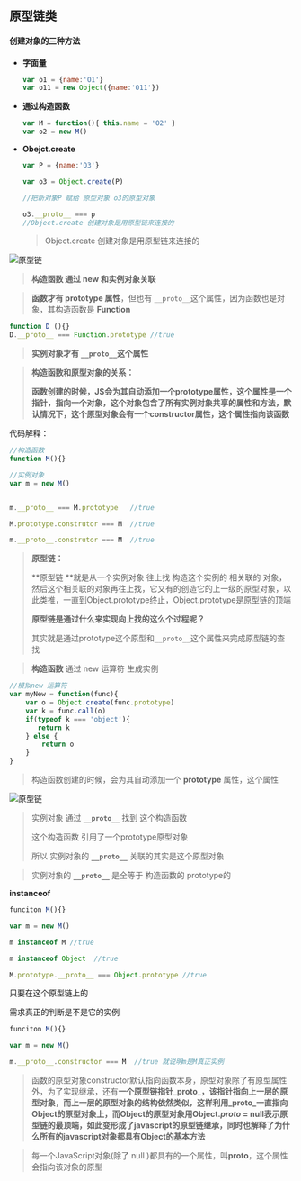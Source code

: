 ## 原型链类

#### 创建对象的三种方法

+ **字面量**

  ```javascript
  var o1 = {name:'O1'}
  var o11 = new Object({name:'O11'})
  ```

+ **通过构造函数**

  ```javascript
  var M = function(){ this.name = 'O2' }
  var o2 = new M()
  ```

+ **Obejct.create**

  ```javascript
  var P = {name:'O3'} 
  
  var o3 = Object.create(P)
  
  //把新对象P 赋给 原型对象 o3的原型对象
  
  o3.__proto__ === p
  //Object.create 创建对象是用原型链来连接的
  ```

  > Object.create 创建对象是用原型链来连接的

![原型链](http://moxiaofei.com/wp-content/uploads/2019/05/QQ图片20191222222504.png)

> **构造函数 通过 new 和实例对象关联**



> **函数才有 prototype 属性**，但也有 `__proto__`这个属性，因为函数也是对象，其构造函数是 **Function**

```javascript
function D (){}
D.__proto__ === Function.prototype //true
```



> **实例对象才有 `__proto__`这个属性**

> **构造函数和原型对象的关系：**
>
> **函数创建的时候，JS会为其自动添加一个prototype属性，这个属性是一个指针，指向一个对象，这个对象包含了所有实例对象共享的属性和方法，默认情况下，这个原型对象会有一个constructor属性，这个属性指向该函数**

代码解释：

```javascript
//构造函数
function M(){}

//实例对象
var m = new M()


m.__proto__ === M.prototype   //true

M.prototype.construtor === M  //true

m.__proto__.construtor === M  //true
```

> **原型链：**
>
> **原型链 **就是从一个实例对象 往上找 构造这个实例的 相关联的 对象，然后这个相关联的对象再往上找，它又有的创造它的上一级的原型对象，以此类推，一直到Object.prototype终止，Object.prototype是原型链的顶端
>
> **原型链是通过什么来实现向上找的这么个过程呢？**
>
> 其实就是通过prototype这个原型和`__proto__`这个属性来完成原型链的查找

> **构造函数** 通过 new 运算符 生成实例

```javascript
//模拟new 运算符
var myNew = function(func){
    var o = Object.create(func.prototype)
    var k = func.call(o)
    if(typeof k === 'object'){
       return k
    } else {
        return o
    }
} 
```





> 构造函数创建的时候，会为其自动添加一个 **prototype** 属性，这个属性





![原型链](http://moxiaofei.com/wp-content/uploads/2019/05/QQ图片20191222223817.png)

> 实例对象 通过  **`__proto__`**  找到 这个构造函数
>
> 这个构造函数 引用了一个prototype原型对象
>
> 所以 实例对象的 **`__proto__`** 关联的其实是这个原型对象

> 实例对象的 **`__proto__`** 是全等于 构造函数的 prototype的

**instanceof**

```javascript
funciton M(){}

var m = new M()

m instanceof M //true

m instanceof Object  //true

M.prototype.__proto__ === Object.prototype //true
```

只要在这个原型链上的

需求真正的判断是不是它的实例

```javascript
funciton M(){}

var m = new M()

m.__proto__.constructor === M  //true 就说明m是M真正实例
```

> 函数的原型对象constructor默认指向函数本身，原型对象除了有原型属性外，为了实现继承，还有**一个原型链指针_proto_，该指针指向上一层的原型对象，而上一层的原型对象的结构依然类似，这样利用_proto_一直指向Object的原型对象上，而Object的原型对象用Object._proto_ = null表示原型链的最顶端，如此变形成了javascript的原型链继承，同时也解释了为什么所有的javascript对象都具有Object的基本方法**

> 每一个JavaScript对象(除了 null )都具有的一个属性，叫**proto**，这个属性会指向该对象的原型

